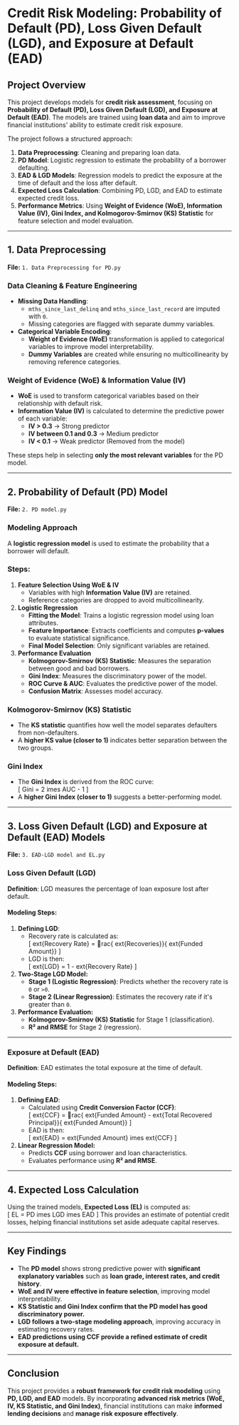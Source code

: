 # **Credit Risk Modeling: Probability of Default (PD), Loss Given Default (LGD), and Exposure at Default (EAD)**  

## **Project Overview**  
This project develops models for **credit risk assessment**, focusing on **Probability of Default (PD), Loss Given Default (LGD), and Exposure at Default (EAD)**. The models are trained using **loan data** and aim to improve financial institutions' ability to estimate credit risk exposure.  

The project follows a structured approach:  
1. **Data Preprocessing**: Cleaning and preparing loan data.  
2. **PD Model**: Logistic regression to estimate the probability of a borrower defaulting.  
3. **EAD & LGD Models**: Regression models to predict the exposure at the time of default and the loss after default.  
4. **Expected Loss Calculation**: Combining PD, LGD, and EAD to estimate expected credit loss.  
5. **Performance Metrics**: Using **Weight of Evidence (WoE), Information Value (IV), Gini Index, and Kolmogorov-Smirnov (KS) Statistic** for feature selection and model evaluation.  

---

## **1. Data Preprocessing**  
**File:** `1. Data Preprocessing for PD.py`  

### **Data Cleaning & Feature Engineering**  
- **Missing Data Handling**:  
  - `mths_since_last_delinq` and `mths_since_last_record` are imputed with `0`.  
  - Missing categories are flagged with separate dummy variables.  
- **Categorical Variable Encoding**:  
  - **Weight of Evidence (WoE)** transformation is applied to categorical variables to improve model interpretability.  
  - **Dummy Variables** are created while ensuring no multicollinearity by removing reference categories.  

### **Weight of Evidence (WoE) & Information Value (IV)**
- **WoE** is used to transform categorical variables based on their relationship with default risk.  
- **Information Value (IV)** is calculated to determine the predictive power of each variable:  
  - **IV > 0.3** → Strong predictor  
  - **IV between 0.1 and 0.3** → Medium predictor  
  - **IV < 0.1** → Weak predictor (Removed from the model)  

These steps help in selecting **only the most relevant variables** for the PD model.  

---

## **2. Probability of Default (PD) Model**  
**File:** `2. PD model.py`  

### **Modeling Approach**  
A **logistic regression model** is used to estimate the probability that a borrower will default.  

### **Steps:**  
1. **Feature Selection Using WoE & IV**  
   - Variables with high **Information Value (IV)** are retained.  
   - Reference categories are dropped to avoid multicollinearity.  
2. **Logistic Regression**  
   - **Fitting the Model**: Trains a logistic regression model using loan attributes.  
   - **Feature Importance**: Extracts coefficients and computes **p-values** to evaluate statistical significance.  
   - **Final Model Selection**: Only significant variables are retained.  
3. **Performance Evaluation**  
   - **Kolmogorov-Smirnov (KS) Statistic**: Measures the separation between good and bad borrowers.  
   - **Gini Index**: Measures the discriminatory power of the model.  
   - **ROC Curve & AUC**: Evaluates the predictive power of the model.  
   - **Confusion Matrix**: Assesses model accuracy.  

### **Kolmogorov-Smirnov (KS) Statistic**  
- The **KS statistic** quantifies how well the model separates defaulters from non-defaulters.  
- A **higher KS value (closer to 1)** indicates better separation between the two groups.  

### **Gini Index**  
- The **Gini Index** is derived from the ROC curve:  
  \[
  Gini = 2 	imes AUC - 1
  \]
- A **higher Gini Index (closer to 1)** suggests a better-performing model.  

---

## **3. Loss Given Default (LGD) and Exposure at Default (EAD) Models**  
**File:** `3. EAD-LGD model and EL.py`  

### **Loss Given Default (LGD)**  
**Definition**: LGD measures the percentage of loan exposure lost after default.  

#### **Modeling Steps:**  
1. **Defining LGD**:  
   - Recovery rate is calculated as:  
     \[
     	ext{Recovery Rate} = rac{	ext{Recoveries}}{	ext{Funded Amount}}
     \]
   - LGD is then:  
     \[
     	ext{LGD} = 1 - 	ext{Recovery Rate}
     \]  
2. **Two-Stage LGD Model:**  
   - **Stage 1 (Logistic Regression)**: Predicts whether the recovery rate is `0` or `>0`.  
   - **Stage 2 (Linear Regression)**: Estimates the recovery rate if it's greater than `0`.  
3. **Performance Evaluation:**  
   - **Kolmogorov-Smirnov (KS) Statistic** for Stage 1 (classification).  
   - **R² and RMSE** for Stage 2 (regression).  

---

### **Exposure at Default (EAD)**  
**Definition**: EAD estimates the total exposure at the time of default.  

#### **Modeling Steps:**  
1. **Defining EAD**:  
   - Calculated using **Credit Conversion Factor (CCF)**:  
     \[
     	ext{CCF} = rac{	ext{Funded Amount} - 	ext{Total Recovered Principal}}{	ext{Funded Amount}}
     \]
   - EAD is then:  
     \[
     	ext{EAD} = 	ext{Funded Amount} 	imes 	ext{CCF}
     \]  
2. **Linear Regression Model:**  
   - Predicts **CCF** using borrower and loan characteristics.  
   - Evaluates performance using **R² and RMSE**.  

---

## **4. Expected Loss Calculation**  
Using the trained models, **Expected Loss (EL)** is computed as:  
\[
EL = PD 	imes LGD 	imes EAD
\]
This provides an estimate of potential credit losses, helping financial institutions set aside adequate capital reserves.  

---

## **Key Findings**  
- The **PD model** shows strong predictive power with **significant explanatory variables** such as **loan grade, interest rates, and credit history**.  
- **WoE and IV were effective in feature selection**, improving model interpretability.  
- **KS Statistic and Gini Index confirm that the PD model has good discriminatory power.**  
- **LGD follows a two-stage modeling approach**, improving accuracy in estimating recovery rates.  
- **EAD predictions using CCF provide a refined estimate of credit exposure at default.**  

---

## **Conclusion**  
This project provides a **robust framework for credit risk modeling** using **PD, LGD, and EAD** models. By incorporating **advanced risk metrics (WoE, IV, KS Statistic, and Gini Index)**, financial institutions can make **informed lending decisions** and **manage risk exposure effectively**.  
